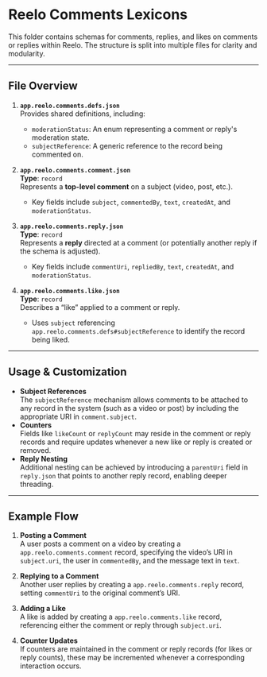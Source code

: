 # Reelo Comments Lexicons

This folder contains schemas for comments, replies, and likes on comments or replies within Reelo. The structure is split into multiple files for clarity and modularity.

---

## File Overview

1. **`app.reelo.comments.defs.json`**  
   Provides shared definitions, including:
   - `moderationStatus`: An enum representing a comment or reply's moderation state.  
   - `subjectReference`: A generic reference to the record being commented on.

2. **`app.reelo.comments.comment.json`**  
   **Type**: `record`  
   Represents a **top-level comment** on a subject (video, post, etc.).  
   - Key fields include `subject`, `commentedBy`, `text`, `createdAt`, and `moderationStatus`.

3. **`app.reelo.comments.reply.json`**  
   **Type**: `record`  
   Represents a **reply** directed at a comment (or potentially another reply if the schema is adjusted).  
   - Key fields include `commentUri`, `repliedBy`, `text`, `createdAt`, and `moderationStatus`.

4. **`app.reelo.comments.like.json`**  
   **Type**: `record`  
   Describes a “like” applied to a comment or reply.  
   - Uses `subject` referencing `app.reelo.comments.defs#subjectReference` to identify the record being liked.

---

## Usage & Customization

- **Subject References**  
  The `subjectReference` mechanism allows comments to be attached to any record in the system (such as a video or post) by including the appropriate URI in `comment.subject`.
- **Counters**  
  Fields like `likeCount` or `replyCount` may reside in the comment or reply records and require updates whenever a new like or reply is created or removed.
- **Reply Nesting**  
  Additional nesting can be achieved by introducing a `parentUri` field in `reply.json` that points to another reply record, enabling deeper threading.

---

## Example Flow

1. **Posting a Comment**  
   A user posts a comment on a video by creating a `app.reelo.comments.comment` record, specifying the video’s URI in `subject.uri`, the user in `commentedBy`, and the message text in `text`.

2. **Replying to a Comment**  
   Another user replies by creating a `app.reelo.comments.reply` record, setting `commentUri` to the original comment’s URI.

3. **Adding a Like**  
   A like is added by creating a `app.reelo.comments.like` record, referencing either the comment or reply through `subject.uri`.

4. **Counter Updates**  
   If counters are maintained in the comment or reply records (for likes or reply counts), these may be incremented whenever a corresponding interaction occurs.

